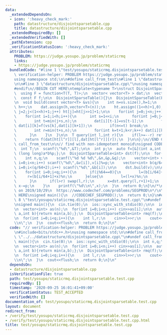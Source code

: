 ```yaml
---
data:
  _extendedDependsOn:
  - icon: ':heavy_check_mark:'
    path: datastructure/disjointsparsetable.cpp
    title: datastructure/disjointsparsetable.cpp
  _extendedRequiredBy: []
  _extendedVerifiedWith: []
  _pathExtension: cpp
  _verificationStatusIcon: ':heavy_check_mark:'
  attributes:
    PROBLEM: https://judge.yosupo.jp/problem/staticrmq
    links:
    - https://judge.yosupo.jp/problem/staticrmq
  bundledCode: "#line 1 \"test/yosupo/staticrmq.disjointsparsetable.test.cpp\"\n//\
    \ verification-helper: PROBLEM https://judge.yosupo.jp/problem/staticrmq\n\n#include<bits/stdc++.h>\n\
    using namespace std;\n\n#define call_from_test\n#line 1 \"datastructure/disjointsparsetable.cpp\"\
    \n\n#line 3 \"datastructure/disjointsparsetable.cpp\"\nusing namespace std;\n\
    #endif\n//BEGIN CUT HERE\ntemplate<typename T>\nstruct DisjointSparseTable{\n\
    \  using F = function<T(T, T)>;\n  vector< vector<T> > dat;\n  vector<int> ht;\n\
    \  const F f;\n\n  DisjointSparseTable(){}\n  DisjointSparseTable(F f):f(f){}\n\
    \n  void build(const vector<T> &vs){\n    int n=vs.size(),h=1;\n    while((1<<h)<=n)\
    \ h++;\n    dat.assign(h,vector<T>(n));\n    ht.assign((1<<h)+1,0);\n    for(int\
    \ j=2;j<(1<<h)+1;j++) ht[j]=ht[j>>1]+1;\n\n    for(int j=0;j<n;j++) dat[0][j]=vs[j];\n\
    \    for(int i=1;i<h;i++){\n      int s=1<<i;\n      for(int j=0;j<n;j+=s<<1){\n\
    \        int t=min(j+s,n);\n        dat[i][t-1]=vs[t-1];\n        for(int k=t-2;k>=j;k--)\
    \ dat[i][k]=f(vs[k],dat[i][k+1]);\n        if(n<=t) break;\n        dat[i][t]=vs[t];\n\
    \        int r=min(t+s,n);\n        for(int k=t+1;k<r;k++) dat[i][k]=f(dat[i][k-1],vs[k]);\n\
    \      }\n    }\n  }\n\n  T query(int l,int r){\n    if(l>=--r) return dat[0][l];\n\
    \    return f(dat[ht[l^r]][l],dat[ht[l^r]][r]);\n  }\n\n};\n//END CUT HERE\n#ifndef\
    \ call_from_test\n\n// find with non-idempotent monoid\nsigned CODECHEF_SEGPROD(){\n\
    \  int T;\n  scanf(\"%d\",&T);\n\n  int p;\n  auto f=[&](int a,int b)->int{return\
    \ (long long)a*b%p;};\n  DisjointSparseTable<int> dst(f);\n\n  for(int t=1;t<=T;t++){\n\
    \    int n,q;\n    scanf(\"%d %d %d\",&n,&p,&q);\n    vector<int> v(n);\n    for(int\
    \ i=0;i<n;i++) scanf(\"%d\",&v[i]),v[i]%=p;\n    vector<int> b(q/64+2);\n    for(int\
    \ i=0;i<(q/64+2);i++) scanf(\"%d\",&b[i]);\n\n    dst.build(v);\n\n    int x=0,l=0,r=0;\n\
    \    for(int i=0;i<q;i++){\n      if(i%64==0){\n        l=(b[i/64]+x)%n;\n   \
    \     r=(b[i/64+1]+x)%n;\n      }else{\n        l=(l+x)%n;\n        r=(r+x)%n;\n\
    \      }\n      if(l>r) swap(l,r);\n      x=dst.query(l,r+1)+1;\n      if(x>=p)\
    \ x-=p;\n    }\n    printf(\"%d\\n\",x);\n  }\n  return 0;\n}\n/*\n  verified\
    \ on 2019/10/29\n  https://www.codechef.com/problems/SEGPROD\n*/\n\n//INSERT ABOVE\
    \ HERE\nsigned main(){\n  //CODECHEF_SEGPROD();\n  return 0;\n}\n#endif\n#line\
    \ 8 \"test/yosupo/staticrmq.disjointsparsetable.test.cpp\"\n#undef call_from_test\n\
    \nsigned main(){\n  cin.tie(0);\n  ios::sync_with_stdio(0);\n\n  int n,q;\n  cin>>n>>q;\n\
    \n  vector<int> as(n);\n  for(int i=0;i<n;i++) cin>>as[i];\n\n  auto f=[](int\
    \ a,int b){return min(a,b);};\n  DisjointSparseTable<int> rmq(f);\n  rmq.build(as);\n\
    \n  for(int i=0;i<q;i++){\n    int l,r;\n    cin>>l>>r;\n    cout<<rmq.query(l,r)<<\"\
    \\n\";\n  }\n  cout<<flush;\n  return 0;\n}\n"
  code: "// verification-helper: PROBLEM https://judge.yosupo.jp/problem/staticrmq\n\
    \n#include<bits/stdc++.h>\nusing namespace std;\n\n#define call_from_test\n#include\
    \ \"../../datastructure/disjointsparsetable.cpp\"\n#undef call_from_test\n\nsigned\
    \ main(){\n  cin.tie(0);\n  ios::sync_with_stdio(0);\n\n  int n,q;\n  cin>>n>>q;\n\
    \n  vector<int> as(n);\n  for(int i=0;i<n;i++) cin>>as[i];\n\n  auto f=[](int\
    \ a,int b){return min(a,b);};\n  DisjointSparseTable<int> rmq(f);\n  rmq.build(as);\n\
    \n  for(int i=0;i<q;i++){\n    int l,r;\n    cin>>l>>r;\n    cout<<rmq.query(l,r)<<\"\
    \\n\";\n  }\n  cout<<flush;\n  return 0;\n}\n"
  dependsOn:
  - datastructure/disjointsparsetable.cpp
  isVerificationFile: true
  path: test/yosupo/staticrmq.disjointsparsetable.test.cpp
  requiredBy: []
  timestamp: '2020-09-25 16:01:41+09:00'
  verificationStatus: TEST_ACCEPTED
  verifiedWith: []
documentation_of: test/yosupo/staticrmq.disjointsparsetable.test.cpp
layout: document
redirect_from:
- /verify/test/yosupo/staticrmq.disjointsparsetable.test.cpp
- /verify/test/yosupo/staticrmq.disjointsparsetable.test.cpp.html
title: test/yosupo/staticrmq.disjointsparsetable.test.cpp
---
```

